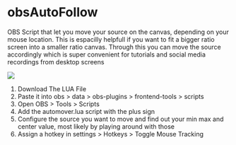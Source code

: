 # obsAutoFollow
OBS Script that let you move your source on the canvas, depending on your mouse location. This is espacilly helpfull if you want to fit a bigger ratio screen into a smaller ratio canvas. Through this you can move the source accordingly which is super convenient for tutorials and social media recordings from desktop screens

![](https://github.com/knguru-studios/obsAutoFollow/blob/main/demo.gif)

1) Download The LUA File
2) Paste it into obs > data > obs-plugins > frontend-tools > scripts
3) Open OBS > Tools > Scripts
4) Add the automover.lua script with the plus sign
5) Configure the source you want to move and find out your min max and center value, most likely by playing around with those
6) Assign a hotkey in settings > Hotkeys > Toggle Mouse Tracking
